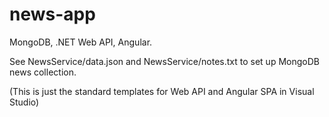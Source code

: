 # news-app
MongoDB, .NET Web API, Angular.

See NewsService/data.json and NewsService/notes.txt to set up MongoDB news collection.

(This is just the standard templates for Web API and Angular SPA in Visual Studio)
